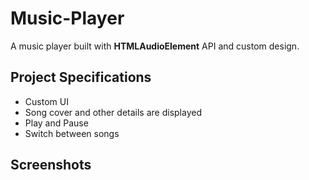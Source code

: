 # Music-Player
A music player built with **HTMLAudioElement** API and custom design.

## Project Specifications

+ Custom UI
+ Song cover and other details are displayed
+ Play and Pause
+ Switch between songs

## Screenshots
